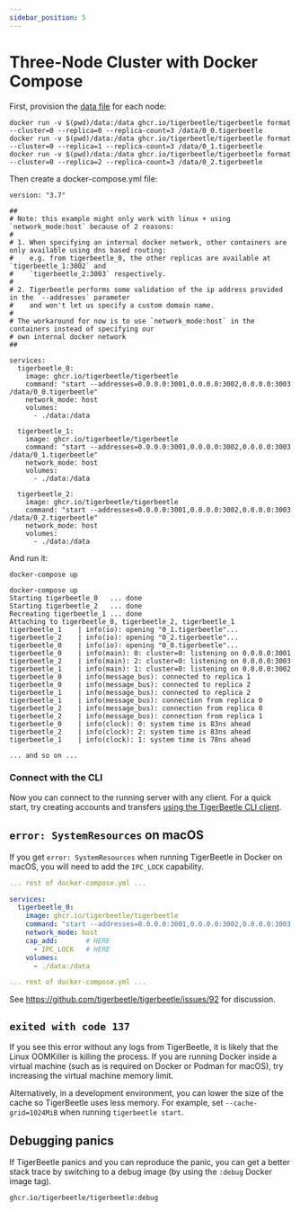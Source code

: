 ```yaml
---
sidebar_position: 5
---
```


# Three-Node Cluster with Docker Compose

First, provision the [data file](../internals/data_file.md) for each node:

```console
docker run -v $(pwd)/data:/data ghcr.io/tigerbeetle/tigerbeetle format --cluster=0 --replica=0 --replica-count=3 /data/0_0.tigerbeetle
docker run -v $(pwd)/data:/data ghcr.io/tigerbeetle/tigerbeetle format --cluster=0 --replica=1 --replica-count=3 /data/0_1.tigerbeetle
docker run -v $(pwd)/data:/data ghcr.io/tigerbeetle/tigerbeetle format --cluster=0 --replica=2 --replica-count=3 /data/0_2.tigerbeetle
```

Then create a docker-compose.yml file:

```docker-compose
version: "3.7"

##
# Note: this example might only work with linux + using `network_mode:host` because of 2 reasons:
#
# 1. When specifying an internal docker network, other containers are only available using dns based routing:
#    e.g. from tigerbeetle_0, the other replicas are available at `tigerbeetle_1:3002` and
#    `tigerbeetle_2:3003` respectively.
#
# 2. Tigerbeetle performs some validation of the ip address provided in the `--addresses` parameter
#    and won't let us specify a custom domain name.
#
# The workaround for now is to use `network_mode:host` in the containers instead of specifying our
# own internal docker network
##

services:
  tigerbeetle_0:
    image: ghcr.io/tigerbeetle/tigerbeetle
    command: "start --addresses=0.0.0.0:3001,0.0.0.0:3002,0.0.0.0:3003 /data/0_0.tigerbeetle"
    network_mode: host
    volumes:
      - ./data:/data

  tigerbeetle_1:
    image: ghcr.io/tigerbeetle/tigerbeetle
    command: "start --addresses=0.0.0.0:3001,0.0.0.0:3002,0.0.0.0:3003 /data/0_1.tigerbeetle"
    network_mode: host
    volumes:
      - ./data:/data

  tigerbeetle_2:
    image: ghcr.io/tigerbeetle/tigerbeetle
    command: "start --addresses=0.0.0.0:3001,0.0.0.0:3002,0.0.0.0:3003 /data/0_2.tigerbeetle"
    network_mode: host
    volumes:
      - ./data:/data
```

And run it:

```console
docker-compose up
```

```console
docker-compose up
Starting tigerbeetle_0   ... done
Starting tigerbeetle_2   ... done
Recreating tigerbeetle_1 ... done
Attaching to tigerbeetle_0, tigerbeetle_2, tigerbeetle_1
tigerbeetle_1    | info(io): opening "0_1.tigerbeetle"...
tigerbeetle_2    | info(io): opening "0_2.tigerbeetle"...
tigerbeetle_0    | info(io): opening "0_0.tigerbeetle"...
tigerbeetle_0    | info(main): 0: cluster=0: listening on 0.0.0.0:3001
tigerbeetle_2    | info(main): 2: cluster=0: listening on 0.0.0.0:3003
tigerbeetle_1    | info(main): 1: cluster=0: listening on 0.0.0.0:3002
tigerbeetle_0    | info(message_bus): connected to replica 1
tigerbeetle_0    | info(message_bus): connected to replica 2
tigerbeetle_1    | info(message_bus): connected to replica 2
tigerbeetle_1    | info(message_bus): connection from replica 0
tigerbeetle_2    | info(message_bus): connection from replica 0
tigerbeetle_2    | info(message_bus): connection from replica 1
tigerbeetle_0    | info(clock): 0: system time is 83ns ahead
tigerbeetle_2    | info(clock): 2: system time is 83ns ahead
tigerbeetle_1    | info(clock): 1: system time is 78ns ahead

... and so on ...
```

### Connect with the CLI

Now you can connect to the running server with any client. For a quick start, try creating accounts
and transfers [using the TigerBeetle CLI client](./cli-repl.md).

## `error: SystemResources` on macOS

If you get `error: SystemResources` when running TigerBeetle in Docker on macOS, you will need to
add the `IPC_LOCK` capability.

```yaml
... rest of docker-compose.yml ...

services:
  tigerbeetle_0:
    image: ghcr.io/tigerbeetle/tigerbeetle
    command: "start --addresses=0.0.0.0:3001,0.0.0.0:3002,0.0.0.0:3003 /data/0_0.tigerbeetle"
    network_mode: host
    cap_add:       # HERE
      - IPC_LOCK   # HERE
    volumes:
      - ./data:/data

... rest of docker-compose.yml ...
```

See https://github.com/tigerbeetle/tigerbeetle/issues/92 for discussion.

## `exited with code 137`

If you see this error without any logs from TigerBeetle, it is likely that the Linux OOMKiller is
killing the process. If you are running Docker inside a virtual machine (such as is required on
Docker or Podman for macOS), try increasing the virtual machine memory limit.

Alternatively, in a development environment, you can lower the size of the cache so TigerBeetle uses
less memory. For example, set `--cache-grid=1024MiB` when running `tigerbeetle start`.

## Debugging panics

If TigerBeetle panics and you can reproduce the panic, you can get a better stack trace by switching
to a debug image (by using the `:debug` Docker image tag).

```bash
ghcr.io/tigerbeetle/tigerbeetle:debug
```
